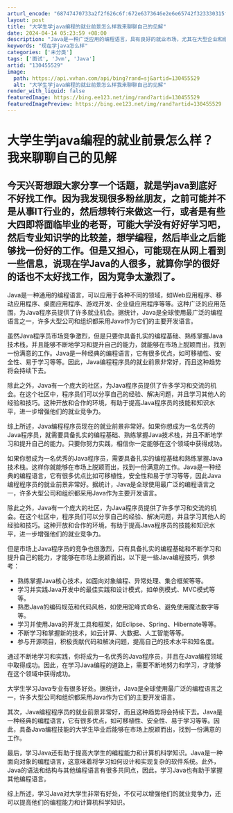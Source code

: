 ```yaml
---
arturl_encode: "68747470733a2f2f626c6f:672e6373646e2e6e65742f323330315f37373133393634312f:61727469636c652f64657461696c732f313330343535353239"
layout: post
title: "大学生学java编程的就业前景怎么样我来聊聊自己的见解"
date: 2024-04-14 05:23:59 +08:00
description: "Java是一种广泛应用的编程语言，具有良好的就业市场，尤其在大型企业和组织中广泛使用。尽管竞争激烈，"
keywords: "现在学java怎么样"
categories: ['未分类']
tags: ['面试', 'Jvm', 'Java']
artid: "130455529"
image:
  path: https://api.vvhan.com/api/bing?rand=sj&artid=130455529
  alt: "大学生学java编程的就业前景怎么样我来聊聊自己的见解"
render_with_liquid: false
featuredImage: https://bing.ee123.net/img/rand?artid=130455529
featuredImagePreview: https://bing.ee123.net/img/rand?artid=130455529
---
```


# 大学生学java编程的就业前景怎么样？我来聊聊自己的见解

## 今天兴哥想跟大家分享一个话题，就是学java到底好不好找工作。因为我发现很多粉丝朋友，之前可能并不是从事IT行业的，然后想转行来做这一行，或者是有些大四即将面临毕业的老哥，可能大学没有好好学习吧，然后专业知识学的比较差，想学编程，然后毕业之后能够找一份好的工作。但是又担心，可能现在从网上看到一些信息，说现在学Java的人很多，就算你学的很好的话也不太好找工作，因为竞争太激烈了。

Java是一种通用的编程语言，可以应用于各种不同的领域，如Web应用程序、移动应用程序、桌面应用程序、游戏开发、企业级应用程序等等。这种广泛的应用范围，为Java程序员提供了许多就业机会。据统计，Java是全球使用最广泛的编程语言之一，许多大型公司和组织都采用Java作为它们的主要开发语言。

虽然Java程序员市场竞争激烈，但是只要你具备扎实的编程基础、熟练掌握Java技术栈，并且能够不断地学习和提升自己的能力，就能够在市场上脱颖而出，找到一份满意的工作。Java是一种经典的编程语言，它有很多优点，如可移植性、安全性、易于学习等等。因此，Java编程程序员的就业前景非常好，而且这种趋势将会持续下去。

除此之外，Java有一个庞大的社区，为Java程序员提供了许多学习和交流的机会。在这个社区中，程序员们可以分享自己的经验、解决问题，并且学习其他人的经验和技巧。这种开放和合作的环境，有助于提高Java程序员的技能和知识水平，进一步增强他们的就业竞争力。

综上所述，Java编程程序员现在的就业前景非常好。如果你想成为一名优秀的Java程序员，就需要具备扎实的编程基础、熟练掌握Java技术栈，并且不断地学习和提升自己的能力。只要你努力实践，相信你一定能够在这个领域中获得成功。

如果你想成为一名优秀的Java程序员，需要具备扎实的编程基础和熟练掌握Java技术栈。这样你就能够在市场上脱颖而出，找到一份满意的工作。Java是一种经典的编程语言，它有很多优点比如可移植性，安全性和易于学习等等，因此Java编程程序员的就业前景非常好。据统计，Java是全球使用最广泛的编程语言之一，许多大型公司和组织都采用Java作为主要开发语言。

除此之外，Java有一个庞大的社区，为Java程序员提供了许多学习和交流的机会。在这个社区中，程序员们可以分享自己的经验、解决问题，并且学习其他人的经验和技巧。这种开放和合作的环境，有助于提高Java程序员的技能和知识水平，进一步增强他们的就业竞争力。

但是市场上Java程序员的竞争也很激烈，只有具备扎实的编程基础和不断学习和提升自己的能力，才能够在市场上脱颖而出。以下是一些Java编程技巧，供参考：

* 熟练掌握Java核心技术，如面向对象编程、异常处理、集合框架等等。
* 学习并实践Java开发中的最佳实践和设计模式，如单例模式、MVC模式等等。
* 熟悉Java的编码规范和代码风格，如使用驼峰式命名、避免使用魔法数字等等。
* 学习并使用Java的开发工具和框架，如Eclipse、Spring、Hibernate等等。
* 不断学习和掌握新的技术，如云计算、大数据、人工智能等等。
* 参与开源项目，积极贡献代码和解决问题，提高自己的技术水平和知名度。

通过不断地学习和实践，你将成为一名优秀的Java程序员，并且在Java编程领域中取得成功。因此，在学习Java编程的道路上，需要不断地努力和学习，才能够在这个领域中获得成功。

大学生学习Java专业有很多好处。据统计，Java是全球使用最广泛的编程语言之一，许多大型公司和组织都采用Java作为它们的主要开发语言。

其次，Java编程程序员的就业前景非常好，而且这种趋势将会持续下去。Java是一种经典的编程语言，它有很多优点，如可移植性、安全性、易于学习等等。因此，具备Java编程技能的大学生毕业后能够在市场上脱颖而出，找到一份满意的工作。

最后，学习Java还有助于提高大学生的编程能力和计算机科学知识。Java是一种面向对象的编程语言，这意味着将学习如何设计和实现复杂的软件系统。此外，Java的语法和结构与其他编程语言有很多共同点，因此，学习Java也有助于掌握其他编程语言。

综上所述，学习Java对大学生非常有好处，不仅可以增强他们的就业竞争力，还可以提高他们的编程能力和计算机科学知识。